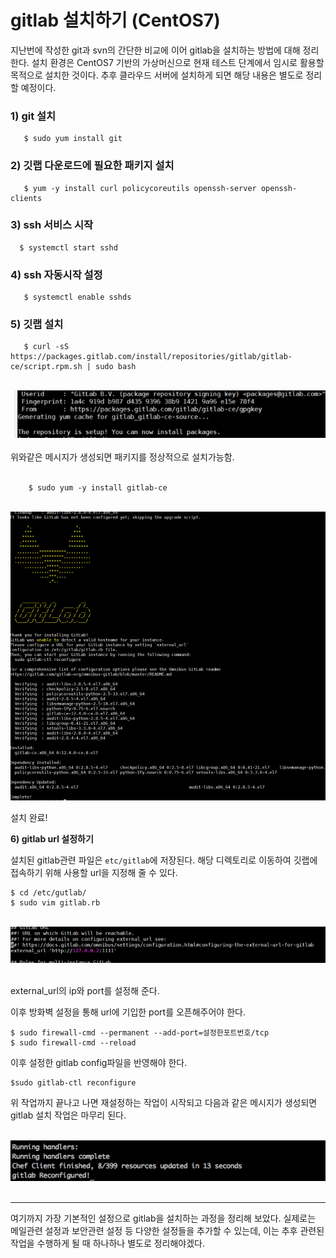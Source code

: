 
# gitlab 설치하기 (CentOS7)

지난번에 작성한 git과 svn의 간단한 비교에 이어 gitlab을 설치하는 방법에 대해 정리한다. 
설치 환경은 CentOS7 기반의 가상머신으로 현재 테스트 단계에서 임시로 활용할 목적으로 설치한 것이다. 추후 클라우드 서버에 설치하게 되면 해당 내용은 별도로 정리할 예정이다. 

### **1) git 설치**

       $ sudo yum install git


### **2) 깃랩 다운로드에 필요한 패키지 설치**

       $ yum -y install curl policycoreutils openssh-server openssh-clients 


### **3) ssh 서비스 시작**

      $ systemctl start sshd


### 4) **ssh 자동시작 설정**

       $ systemctl enable sshds



### **5) 깃랩 설치**

       $ curl -sS https://packages.gitlab.com/install/repositories/gitlab/gitlab-ce/script.rpm.sh | sudo bash

<br>
<center><img src = '../img/gitlab_install.png' width ='560'/></center>
<br>
    위와같은 메시지가 생성되면 패키지를 정상적으로 설치가능함.
<br>
<br>

        $ sudo yum -y install gitlab-ce

<br>
<center><img src = '../img/gitlab_install_completed.png' width ='560'/></center>

설치 완료!


**6) gitlab url 설정하기**

설치된 gitlab관련 파일은 `etc/gitlab`에 저장된다. 해당 디렉토리로 이동하여 깃랩에 접속하기 위해 사용할 url을 지정해 줄 수 있다. 

    $ cd /etc/gutlab/
    $ sudo vim gitlab.rb


<br>
<center><img src = '../img/gitlab_url_setting.png' width ='560'/></center>    

<br>


external_url의 ip와 port를 설정해 준다.
	
이후 방화벽 설정을 통해 url에 기입한 port를 오픈해주어야 한다.
	
	$ sudo firewall-cmd --permanent --add-port=설정한포트번호/tcp
	$ sudo firewall-cmd --reload
	
이후 설정한 gitlab config파일을 반영해야 한다.
	
	$sudo gitlab-ctl reconfigure
	
위 작업까지 끝나고 나면 재설정하는 작업이 시작되고 다음과 같은 메시지가 생성되면 gitlab 설치 작업은 마무리 된다.


<br>
<center><img src = '../img/gitlab_config_completed.png' width ='560'/></center>    

<br>


---

여기까지 가장 기본적인 설정으로 gitlab을 설치하는 과정을 정리해 보았다. 실제로는 메일관련 설정과 보안관련 설정 등 다양한 설정들을 추가할 수 있는데, 이는 추후 관련된 작업을 수행하게 될 때 하나하나 별도로 정리해야겠다.